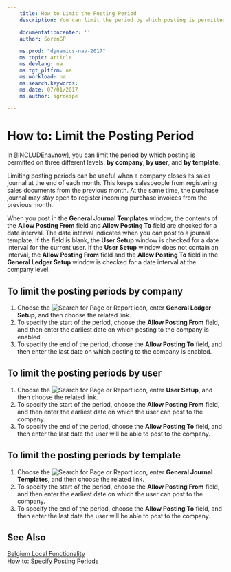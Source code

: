 ```yaml
---
    title: How to Limit the Posting Period
    description: You can limit the period by which posting is permitted on three different levels, **by company**, **by user**, and **by template**.

    documentationcenter: ''
    author: SorenGP

    ms.prod: "dynamics-nav-2017"
    ms.topic: article
    ms.devlang: na
    ms.tgt_pltfrm: na
    ms.workload: na
    ms.search.keywords:
    ms.date: 07/01/2017
    ms.author: sgroespe

---
```

# How to: Limit the Posting Period
In [!INCLUDE[navnow](../../includes/navnow_md.md)], you can limit the period by which posting is permitted on three different levels: **by company**, **by user**, and **by template**.  

Limiting posting periods can be useful when a company closes its sales journal at the end of each month. This keeps salespeople from registering sales documents from the previous month. At the same time, the purchase journal may stay open to register incoming purchase invoices from the previous month.  

When you post in the **General Journal Templates** window, the contents of the **Allow Posting From** field and **Allow Posting To** field are checked for a date interval. The date interval indicates when you can post to a journal template. If the field is blank, the **User Setup** window is checked for a date interval for the current user. If the **User Setup** window does not contain an interval, the **Allow Posting From** field and the **Allow Posting To** field in the **General Ledger Setup** window is checked for a date interval at the company level.  

## To limit the posting periods by company  

1.  Choose the ![Search for Page or Report](../../media/ui-search/search_small.png "Search for Page or Report icon") icon, enter **General Ledger Setup**, and then choose the related link.  
2.  To specify the start of the period, choose the **Allow Posting From** field, and then enter the earliest date on which posting to the company is enabled.  
3.  To specify the end of the period, choose the **Allow Posting To** field, and then enter the last date on which posting to the company is enabled.  

## To limit the posting periods by user  

1.  Choose the ![Search for Page or Report](../../media/ui-search/search_small.png "Search for Page or Report icon") icon, enter **User Setup**, and then choose the related link.  
2.  To specify the start of the period, choose the **Allow Posting From** field, and then enter the earliest date on which the user can post to the company.  
3.  To specify the end of the period, choose the **Allow Posting To** field, and then enter the last date the user will be able to post to the company.  

## To limit the posting periods by template  

1.  Choose the ![Search for Page or Report](../../media/ui-search/search_small.png "Search for Page or Report icon") icon, enter **General Journal Templates**, and then choose the related link.  
2.  To specify the start of the period, choose the **Allow Posting From** field, and then enter the earliest date on which the user can post to the company.  
3.  To specify the end of the period, choose the **Allow Posting To** field, and then enter the last date the user will be able to post to the company.  

## See Also  
 [Belgium Local Functionality](belgium-local-functionality.md)   
 [How to: Specify Posting Periods](../../finance-how-specify-posting-periods.md)
